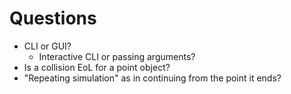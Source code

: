 # Questions
- CLI or GUI?
    - Interactive CLI or passing arguments?
- Is a collision EoL for a point object?
- "Repeating simulation" as in continuing from the point it ends?
